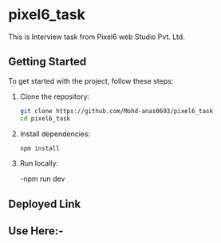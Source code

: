 # pixel6_task
This is Interview task from Pixel6 web Studio Pvt. Ltd.
## Getting Started

To get started with the project, follow these steps:

1. Clone the repository:

    ```bash
    git clone https://github.com/Mohd-anas0693/pixel6_task
    cd pixel6_task
    ```

2. Install dependencies:

    ```bash
    npm install
    ```

3. Run locally:

    -npm run dev

## Deployed Link

Use Here:-
   -